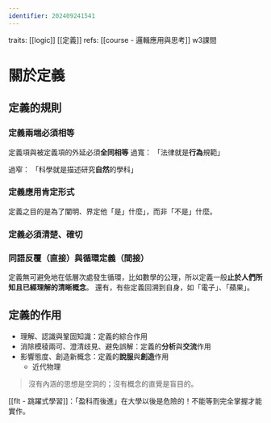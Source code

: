 ```yaml
---
identifier: 202409241541
---
```

traits: [[logic]] [[定義]]
refs: [[course - 邏輯應用與思考]] w3課間
# 關於定義
## 定義的規則

### 定義兩端必須相等
定義項與被定義項的外延必須**全同相等**
過寬：
「法律就是**行為**規範」

過窄：
「科學就是描述研究**自然**的學科」


### 定義應用肯定形式
定義之目的是為了闡明、界定他「是」什麼」，而非「不是」什麼。

### 定義必須清楚、確切

### 同語反覆（直接）與循環定義（間接）
定義無可避免地在低層次處發生循環，比如數學的公理，所以定義一般**止於人們所知且已經理解的清晰概念**。
還有，有些定義回溯到自身，如「電子」、「蘋果」。

## 定義的作用
-  理解、認識與鞏固知識：定義的綜合作用
- 消除模稜兩可、澄清歧見、避免誤解：定義的**分析**與**交流**作用
- 影響態度、創造新概念：定義的**說服**與**創造**作用
	- 近代物理

> 沒有內涵的思想是空洞的；沒有概念的直覺是盲目的。

[[flt - 跳躍式學習]]：「盈科而後進」在大學以後是危險的！不能等到完全掌握才能實作。